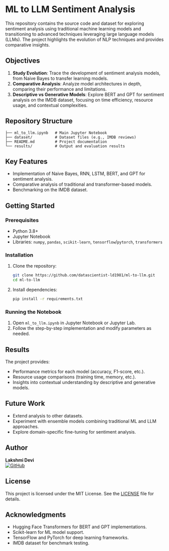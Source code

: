 # ML to LLM Sentiment Analysis

This repository contains the source code and dataset for exploring sentiment analysis using traditional machine learning models and transitioning to advanced techniques leveraging large language models (LLMs). The project highlights the evolution of NLP techniques and provides comparative insights.

## Objectives

1. **Study Evolution**: Trace the development of sentiment analysis models, from Naive Bayes to transfer learning models.
2. **Comparative Analysis**: Analyze model architectures in depth, comparing their performance and limitations.
3. **Descriptive vs Generative Models**: Explore BERT and GPT for sentiment analysis on the IMDB dataset, focusing on time efficiency, resource usage, and contextual complexities.

## Repository Structure

```
├── ml_to_llm.ipynb   # Main Jupyter Notebook
├── dataset/          # Dataset files (e.g., IMDB reviews)
├── README.md         # Project documentation
└── results/          # Output and evaluation results
```

## Key Features

- Implementation of Naive Bayes, RNN, LSTM, BERT, and GPT for sentiment analysis.
- Comparative analysis of traditional and transformer-based models.
- Benchmarking on the IMDB dataset.

## Getting Started

### Prerequisites

- Python 3.8+
- Jupyter Notebook
- Libraries: `numpy`, `pandas`, `scikit-learn`, `tensorflow`/`pytorch`, `transformers`

### Installation

1. Clone the repository:
   ```bash
   git clone https://github.com/datascientist-ld1981/ml-to-llm.git
   cd ml-to-llm
   ```

2. Install dependencies:
   ```bash
   pip install -r requirements.txt
   ```

### Running the Notebook

1. Open `ml_to_llm.ipynb` in Jupyter Notebook or Jupyter Lab.
2. Follow the step-by-step implementation and modify parameters as needed.

## Results

The project provides:

- Performance metrics for each model (accuracy, F1-score, etc.).
- Resource usage comparisons (training time, memory, etc.).
- Insights into contextual understanding by descriptive and generative models.

## Future Work

- Extend analysis to other datasets.
- Experiment with ensemble models combining traditional ML and LLM approaches.
- Explore domain-specific fine-tuning for sentiment analysis.

## Author

**Lakshmi Devi**  
[![GitHub](https://img.shields.io/badge/GitHub-datascientist--ld1981-blue?logo=github)](https://github.com/datascientist-ld1981)

## License

This project is licensed under the MIT License. See the [LICENSE](LICENSE) file for details.

## Acknowledgments

- Hugging Face Transformers for BERT and GPT implementations.
- Scikit-learn for ML model support.
- TensorFlow and PyTorch for deep learning frameworks.
- IMDB dataset for benchmark testing.

